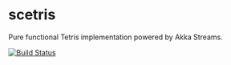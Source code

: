 # scetris

Pure functional Tetris implementation powered by Akka Streams.

[![Build Status](https://travis-ci.org/kubukoz/scetris.svg?branch=master)](https://travis-ci.org/kubukoz/scetris)